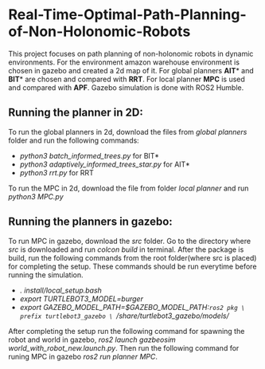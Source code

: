 # Real-Time-Optimal-Path-Planning-of-Non-Holonomic-Robots
This project focuses on path planning of non-holonomic robots in dynamic environments. For the environment amazon warehouse environment is chosen in gazebo and created a 
2d map of it. For global planners **AIT*** and **BIT*** are chosen and compared with **RRT**. For local planner **MPC** is used and compared with **APF**. Gazebo simulation is done with ROS2 Humble.

## Running the planner in 2D:
To run the global planners in 2d, download the files from *global planners* folder and run the following commands:
- *python3 batch_informed_trees.py* for BIT*
- *python3 adaptively_informed_trees_star.py* for AIT*
- *python3 rrt.py* for RRT

To run the MPC in 2d, download the file from folder *local planner* and run *python3 MPC.py*

## Running the planners in gazebo:
To run MPC in gazebo, download the *src* folder. Go to the directory where *src* is downloaded and run *colcon build* in terminal. After the package is build,
run the following commands from the root folder(where src is placed) for completing the setup. These commands should be run everytime before running the simulation.
- *. install/local_setup.bash*
- *export TURTLEBOT3_MODEL=burger*
- *export GAZEBO_MODEL_PATH=$GAZEBO_MODEL_PATH:`ros2 pkg \
prefix turtlebot3_gazebo \
`/share/turtlebot3_gazebo/models/*

After completing the setup run the following command for spawning the robot and world in gazebo, *ros2 launch gazbeosim world_with_robot_new.launch.py*. Then run the 
following command for runing MPC in gazebo *ros2 run planner MPC*.
